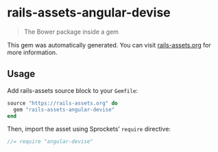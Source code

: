 # rails-assets-angular-devise

> The Bower package inside a gem

This gem was automatically generated. You can visit [rails-assets.org](https://rails-assets.org) for more information.

## Usage

Add rails-assets source block to your `Gemfile`:

```ruby
source "https://rails-assets.org" do
  gem "rails-assets-angular-devise"
end

```

Then, import the asset using Sprockets’ `require` directive:

```js
//= require "angular-devise"
```
